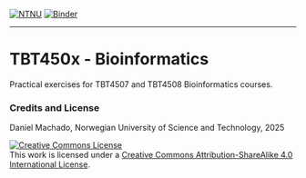 
[![NTNU](https://img.shields.io/badge/NTNU-JupyterHub-blue)](https://TBT450x.apps.stack.it.ntnu.no/hub/user-redirect/git-pull?repo=https%3A%2F%2Fgithub.com%2FNTNU-Machado-Lab%2FTBT450x&urlpath=lab%2Ftree%2FTBT450x%2F)  [![Binder](https://mybinder.org/badge_logo.svg)](https://mybinder.org/v2/gh/NTNU-Machado-Lab/TBT450x/HEAD)

-------

# TBT450x - Bioinformatics

Practical exercises for TBT4507 and TBT4508 Bioinformatics courses.

### Credits and License

Daniel Machado, Norwegian University of Science and Technology, 2025

<a rel="license" href="http://creativecommons.org/licenses/by-sa/4.0/"><img alt="Creative Commons License" style="border-width:0" src="https://i.creativecommons.org/l/by-sa/4.0/88x31.png" /></a><br />This work is licensed under a <a rel="license" href="http://creativecommons.org/licenses/by-sa/4.0/">Creative Commons Attribution-ShareAlike 4.0 International License</a>.

